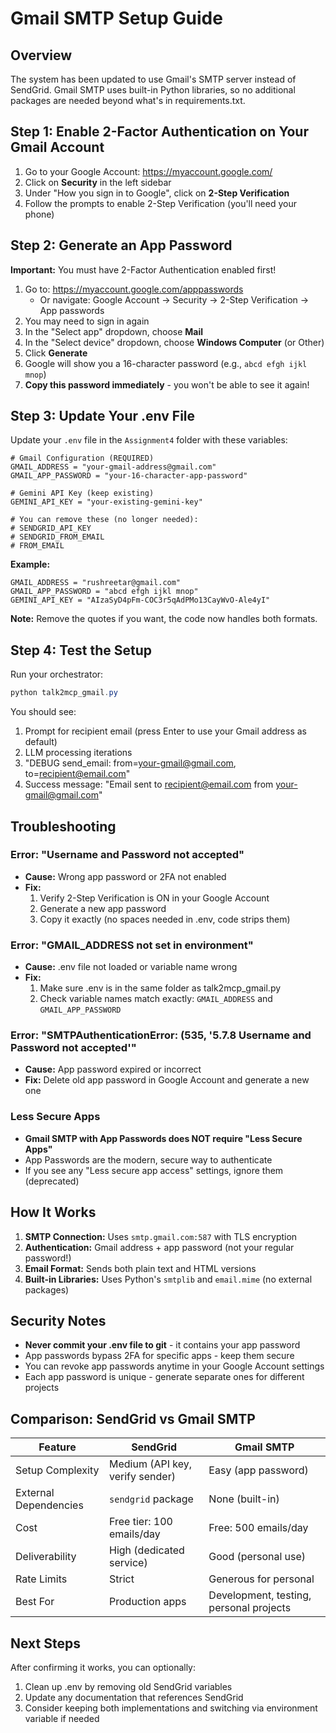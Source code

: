 # Gmail SMTP Setup Guide

## Overview
The system has been updated to use Gmail's SMTP server instead of SendGrid. Gmail SMTP uses built-in Python libraries, so no additional packages are needed beyond what's in requirements.txt.

## Step 1: Enable 2-Factor Authentication on Your Gmail Account

1. Go to your Google Account: https://myaccount.google.com/
2. Click on **Security** in the left sidebar
3. Under "How you sign in to Google", click on **2-Step Verification**
4. Follow the prompts to enable 2-Step Verification (you'll need your phone)

## Step 2: Generate an App Password

**Important:** You must have 2-Factor Authentication enabled first!

1. Go to: https://myaccount.google.com/apppasswords
   - Or navigate: Google Account → Security → 2-Step Verification → App passwords
2. You may need to sign in again
3. In the "Select app" dropdown, choose **Mail**
4. In the "Select device" dropdown, choose **Windows Computer** (or Other)
5. Click **Generate**
6. Google will show you a 16-character password (e.g., `abcd efgh ijkl mnop`)
7. **Copy this password immediately** - you won't be able to see it again!

## Step 3: Update Your .env File

Update your `.env` file in the `Assignment4` folder with these variables:

```env
# Gmail Configuration (REQUIRED)
GMAIL_ADDRESS = "your-gmail-address@gmail.com"
GMAIL_APP_PASSWORD = "your-16-character-app-password"

# Gemini API Key (keep existing)
GEMINI_API_KEY = "your-existing-gemini-key"

# You can remove these (no longer needed):
# SENDGRID_API_KEY
# SENDGRID_FROM_EMAIL
# FROM_EMAIL
```

**Example:**
```env
GMAIL_ADDRESS = "rushreetar@gmail.com"
GMAIL_APP_PASSWORD = "abcd efgh ijkl mnop"
GEMINI_API_KEY = "AIzaSyD4pFm-COC3r5qAdPMo13CayWvO-Ale4yI"
```

**Note:** Remove the quotes if you want, the code now handles both formats.

## Step 4: Test the Setup

Run your orchestrator:
```powershell
python talk2mcp_gmail.py
```

You should see:
1. Prompt for recipient email (press Enter to use your Gmail address as default)
2. LLM processing iterations
3. "DEBUG send_email: from=your-gmail@gmail.com, to=recipient@email.com"
4. Success message: "Email sent to recipient@email.com from your-gmail@gmail.com"

## Troubleshooting

### Error: "Username and Password not accepted"
- **Cause:** Wrong app password or 2FA not enabled
- **Fix:** 
  1. Verify 2-Step Verification is ON in your Google Account
  2. Generate a new app password
  3. Copy it exactly (no spaces needed in .env, code strips them)

### Error: "GMAIL_ADDRESS not set in environment"
- **Cause:** .env file not loaded or variable name wrong
- **Fix:** 
  1. Make sure .env is in the same folder as talk2mcp_gmail.py
  2. Check variable names match exactly: `GMAIL_ADDRESS` and `GMAIL_APP_PASSWORD`

### Error: "SMTPAuthenticationError: (535, '5.7.8 Username and Password not accepted'"
- **Cause:** App password expired or incorrect
- **Fix:** Delete old app password in Google Account and generate a new one

### Less Secure Apps
- **Gmail SMTP with App Passwords does NOT require "Less Secure Apps"**
- App Passwords are the modern, secure way to authenticate
- If you see any "Less secure app access" settings, ignore them (deprecated)

## How It Works

1. **SMTP Connection:** Uses `smtp.gmail.com:587` with TLS encryption
2. **Authentication:** Gmail address + app password (not your regular password!)
3. **Email Format:** Sends both plain text and HTML versions
4. **Built-in Libraries:** Uses Python's `smtplib` and `email.mime` (no external packages)

## Security Notes

- **Never commit your .env file to git** - it contains your app password
- App passwords bypass 2FA for specific apps - keep them secure
- You can revoke app passwords anytime in your Google Account settings
- Each app password is unique - generate separate ones for different projects

## Comparison: SendGrid vs Gmail SMTP

| Feature | SendGrid | Gmail SMTP |
|---------|----------|------------|
| Setup Complexity | Medium (API key, verify sender) | Easy (app password) |
| External Dependencies | `sendgrid` package | None (built-in) |
| Cost | Free tier: 100 emails/day | Free: 500 emails/day |
| Deliverability | High (dedicated service) | Good (personal use) |
| Rate Limits | Strict | Generous for personal |
| Best For | Production apps | Development, testing, personal projects |

## Next Steps

After confirming it works, you can optionally:
1. Clean up .env by removing old SendGrid variables
2. Update any documentation that references SendGrid
3. Consider keeping both implementations and switching via environment variable if needed
